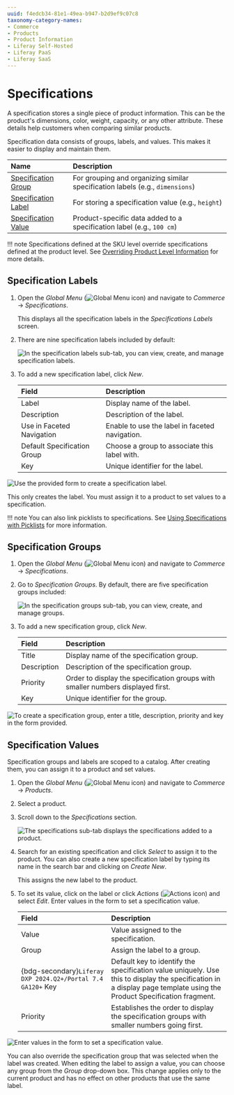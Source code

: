 ```yaml
---
uuid: f4edcb34-81e1-49ea-b947-b2d9ef9c07c8
taxonomy-category-names:
- Commerce
- Products
- Product Information
- Liferay Self-Hosted
- Liferay PaaS
- Liferay SaaS
---
```

# Specifications

A specification stores a single piece of product information. This can be the product's dimensions, color, weight, capacity, or any other attribute. These details help customers when comparing similar products.

Specification data consists of groups, labels, and values. This makes it easier to display and maintain them.

| Name                                         | Description                                                                   |
| :------------------------------------------- | :---------------------------------------------------------------------------- |
| [Specification Group](#specification-groups) | For grouping and organizing similar specification labels (e.g., `dimensions`) |
| [Specification Label](#specification-labels) | For storing a specification value (e.g., `height`)                            |
| [Specification Value](#specification-values) | Product-specific data added to a specification label (e.g., `100 cm`)         |

!!! note
    Specifications defined at the SKU level override specifications defined at the product level. See [Overriding Product Level Information](./overriding-product-level-information.md) for more details.

## Specification Labels

1. Open the _Global Menu_ (![Global Menu icon](../../../images/icon-applications-menu.png)) and navigate to _Commerce_ &rarr; _Specifications_.

   This displays all the specification labels in the _Specifications Labels_ screen.

1. There are nine specification labels included by default:

   ![In the specification labels sub-tab, you can view, create, and manage specification labels.](./specifications/images/01.png)

1. To add a new specification label, click _New_.

   | Field                       | Description                                    |
   | :-------------------------- | :--------------------------------------------- |
   | Label                       | Display name of the label.                     |
   | Description                 | Description of the label.                      |
   | Use in Faceted Navigation   | Enable to use the label in faceted navigation. |
   | Default Specification Group | Choose a group to associate this label with.   |
   | Key                         | Unique identifier for the label.               |

![Use the provided form to create a specification label.](./specifications/images/02.png)

This only creates the label. You must assign it to a product to set values to a specification.

!!! note
    You can also link picklists to specifications. See [Using Specifications with Picklists](./using-specifications-with-picklists.md) for more information.

## Specification Groups

1. Open the _Global Menu_ (![Global Menu icon](../../../images/icon-applications-menu.png)) and navigate to _Commerce_ &rarr; _Specifications_.

1. Go to _Specification Groups_. By default, there are five specification groups included:

   ![In the specification groups sub-tab, you can view, create, and manage groups.](./specifications/images/03.png)

1. To add a new specification group, click _New_.

   | Field       | Description                                                                     |
   | :---------- | :------------------------------------------------------------------------------ |
   | Title       | Display name of the specification group.                                        |
   | Description | Description of the specification group.                                         |
   | Priority    | Order to display the specification groups with smaller numbers displayed first. |
   | Key         | Unique identifier for the group.                                                |

![To create a specification group, enter a title, description, priority and key in the form provided.](./specifications/images/04.png)

## Specification Values

Specification groups and labels are scoped to a catalog. After creating them, you can assign it to a product and set values.

1. Open the _Global Menu_ (![Global Menu icon](../../../images/icon-applications-menu.png)) and navigate to _Commerce_ &rarr; _Products_.

1. Select a product.

1. Scroll down to the _Specifications_ section.

   ![The specifications sub-tab displays the specifications added to a product.](./specifications/images/05.png)

1. Search for an existing specification and click _Select_ to assign it to the product. You can also create a new specification label by typing its name in the search bar and clicking on _Create New_.

   This assigns the new label to the product.

1. To set its value, click on the label or click _Actions_ (![Actions icon](../../../images/icon-actions.png)) and select _Edit_. Enter values in the form to set a specification value.

   | Field                                                       | Description                                                                                                                                                           |
   | :---------------------------------------------------------- | :-------------------------------------------------------------------------------------------------------------------------------------------------------------------- |
   | Value                                                       | Value assigned to the specification.                                                                                                                                  |
   | Group                                                       | Assign the label to a group.                                                                                                                                |
   | {bdg-secondary}`Liferay DXP 2024.Q2+/Portal 7.4 GA120+` Key | Default key to identify the specification value uniquely. Use this to display the specification in a display page template using the  Product Specification fragment. |
   | Priority                                                    | Establishes the order to display the specification groups with smaller numbers going first.                                                                           |

![Enter values in the form to set a specification value.](./specifications/images/06.png)

You can also override the specification group that was selected when the label was created. When editing the label to assign a value, you can choose any group from the _Group_ drop-down box. This change applies only to the current product and has no effect on other products that use the same label.
